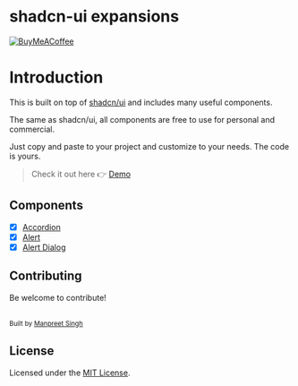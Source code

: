 # shadcn-ui expansions

[![BuyMeACoffee](https://img.shields.io/badge/Buy%20Me%20a%20Coffee-ffdd00?style=for-the-badge&logo=buy-me-a-coffee&logoColor=black)](https://www.buymeacoffee.com/typeart)

# Introduction

This is built on top of <a href="https://github.com/shadcn-ui/ui">shadcn/ui</a> and includes many useful components.

The same as shadcn/ui, all components are free to use for personal and commercial.

Just copy and paste to your project and customize to your needs. The code is yours.

> Check it out here 👉 <a href="https://cereo-ui.vercel.app/">Demo</a>

## Components

- [x] [Accordion](src/components/demo/accordion)
- [x] [Alert](src/components/demo/alert)
- [x] [Alert Dialog](src/components/demo/alert-dialog)

## Contributing

Be welcome to contribute!

</br>
<sub>
  Built by <a href="https://github.com/Manpreet3033">Manpreet Singh</a>
</sub>

## License

Licensed under the [MIT License](LICENCE.md).

```

```
